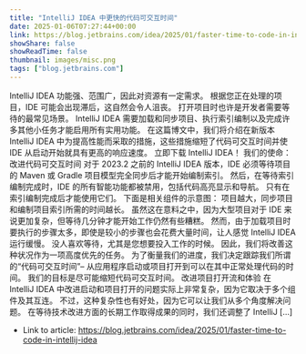 ```yaml
---
title: "IntelliJ IDEA 中更快的代码可交互时间"
date: 2025-01-06T07:27:44+00:00
link: https://blog.jetbrains.com/idea/2025/01/faster-time-to-code-in-intellij-idea
showShare: false
showReadTime: false
thumbnail: images/misc.png
tags: ["blog.jetbrains.com"]
---
```

IntelliJ IDEA 功能强、范围广，因此对资源有一定需求。 根据您正在处理的项目，IDE 可能会出现滞后，这自然会令人沮丧。 打开项目时也许是开发者需要等待的最常见场景。 IntelliJ IDEA 需要加载和同步项目、执行索引编制以及完成许多其他小任务才能启用所有实用功能。 在这篇博文中，我们将介绍在新版本 IntelliJ IDEA 中为提高性能而采取的措施，这些措施缩短了代码可交互时间并使 IDE 从启动开始就具有更高的响应速度。 立即下载 IntelliJ IDEA！ 我们的使命：改进代码可交互时间 对于 2023.2 之前的 IntelliJ IDEA 版本，IDE 必须等待项目的 Maven 或 Gradle 项目模型完全同步后才能开始编制索引。 然后，在等待索引编制完成时，IDE 的所有智能功能都被禁用，包括代码高亮显示和导航。 只有在索引编制完成后才能使用它们。 下面是相关组件的示意图： 项目越大，同步项目和编制项目索引所需的时间越长。 虽然这在意料之中，因为大型项目对于 IDE 来说更加复杂，但等待几分钟才能开始工作仍然有些糟糕。 然而，由于加载项目时要执行的步骤太多，即使是较小的步骤也会花费大量时间，让人感觉 IntelliJ IDEA 运行缓慢。 没人喜欢等待，尤其是您想要投入工作的时候。 因此，我们将改善这种状况作为一项高度优先的任务。 为了衡量我们的进度，我们决定跟踪我们所谓的“代码可交互时间”– 从应用程序启动或项目打开到可以在其中正常处理代码的时间。 我们的目标是尽可能缩短代码可交互时间。 改进项目打开流和体验 在 IntelliJ IDEA 中改进启动和项目打开的问题实际上非常复杂，因为它取决于多个组件及其互连。 不过，这种复杂性也有好处，因为它可以让我们从多个角度解决问题。 在等待技术改进方面的长期工作取得成果的同时，我们还调整了 IntelliJ […]

- Link to article: https://blog.jetbrains.com/idea/2025/01/faster-time-to-code-in-intellij-idea